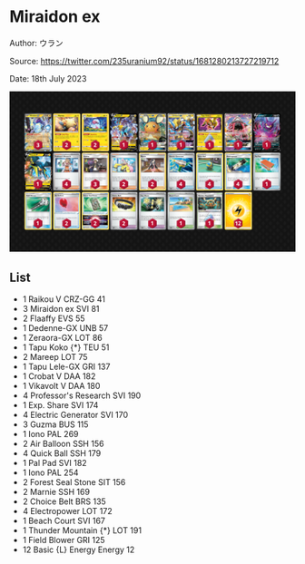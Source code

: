 # Miraidon ex

Author: ウラン

Source: <https://twitter.com/235uranium92/status/1681280213727219712>

Date: 18th July 2023

![decklist](../../images/PAL/Miraidon%20ex/10-%20Miraidon%20ex.png)

## List

* 1 Raikou V CRZ-GG 41
* 3 Miraidon ex SVI 81
* 2 Flaaffy EVS 55
* 1 Dedenne-GX UNB 57
* 1 Zeraora-GX LOT 86
* 1 Tapu Koko {*} TEU 51
* 2 Mareep LOT 75
* 1 Tapu Lele-GX GRI 137
* 1 Crobat V DAA 182
* 1 Vikavolt V DAA 180
* 4 Professor's Research SVI 190
* 1 Exp. Share SVI 174
* 4 Electric Generator SVI 170
* 3 Guzma BUS 115
* 1 Iono PAL 269
* 2 Air Balloon SSH 156
* 4 Quick Ball SSH 179
* 1 Pal Pad SVI 182
* 1 Iono PAL 254
* 2 Forest Seal Stone SIT 156
* 2 Marnie SSH 169
* 2 Choice Belt BRS 135
* 4 Electropower LOT 172
* 1 Beach Court SVI 167
* 1 Thunder Mountain {*} LOT 191
* 1 Field Blower GRI 125
* 12 Basic {L} Energy Energy 12
